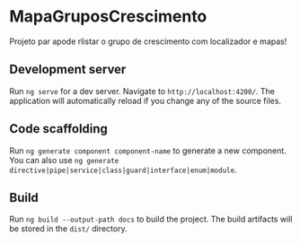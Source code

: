 # MapaGruposCrescimento

Projeto par apode rlistar o grupo de crescimento com localizador e mapas!

## Development server

Run `ng serve` for a dev server. Navigate to `http://localhost:4200/`. The application will automatically reload if you change any of the source files.

## Code scaffolding

Run `ng generate component component-name` to generate a new component. You can also use `ng generate directive|pipe|service|class|guard|interface|enum|module`.

## Build

Run `ng build --output-path docs` to build the project. The build artifacts will be stored in the `dist/` directory.
